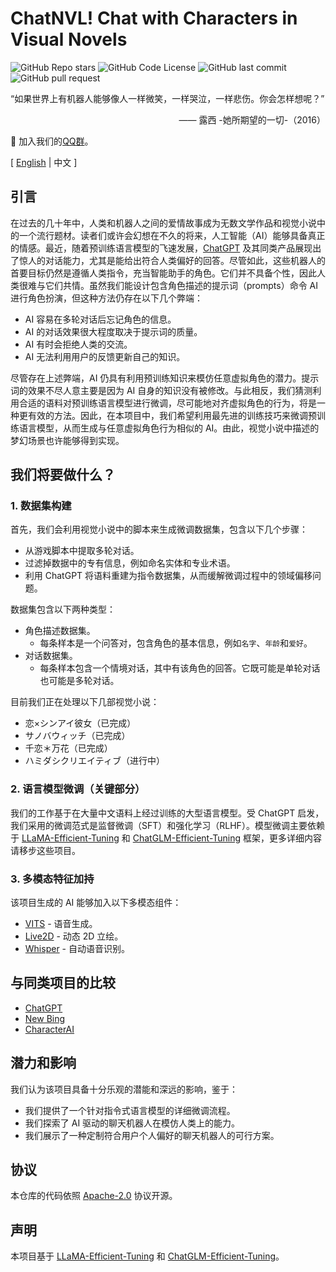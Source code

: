 # ChatNVL! Chat with Characters in Visual Novels

![GitHub Repo stars](https://img.shields.io/github/stars/hiyouga/ChatNVL-Towards-Visual-Novel-ChatBot?style=social)
![GitHub Code License](https://img.shields.io/github/license/hiyouga/ChatNVL-Towards-Visual-Novel-ChatBot)
![GitHub last commit](https://img.shields.io/github/last-commit/hiyouga/ChatNVL-Towards-Visual-Novel-ChatBot)
![GitHub pull request](https://img.shields.io/badge/PRs-welcome-blue)

“如果世界上有机器人能够像人一样微笑，一样哭泣，一样悲伤。你会怎样想呢？”

<p align="right">
—— 露西 -她所期望的一切-（2016）
</p>

👋 加入我们的[QQ群](assets/qq.jpg)。

\[ [English](README.md) | 中文 \]

## 引言

在过去的几十年中，人类和机器人之间的爱情故事成为无数文学作品和视觉小说中的一个流行题材。读者们或许会幻想在不久的将来，人工智能（AI）能够具备真正的情感。最近，随着预训练语言模型的飞速发展，[ChatGPT](https://openai.com/blog/chatgpt) 及其同类产品展现出了惊人的对话能力，尤其是能给出符合人类偏好的回答。尽管如此，这些机器人的首要目标仍然是遵循人类指令，充当智能助手的角色。它们并不具备个性，因此人类很难与它们共情。虽然我们能设计包含角色描述的提示词（prompts）命令 AI 进行角色扮演，但这种方法仍存在以下几个弊端：

- AI 容易在多轮对话后忘记角色的信息。
- AI 的对话效果很大程度取决于提示词的质量。
- AI 有时会拒绝人类的交流。
- AI 无法利用用户的反馈更新自己的知识。

尽管存在上述弊端，AI 仍具有利用预训练知识来模仿任意虚拟角色的潜力。提示词的效果不尽人意主要是因为 AI 自身的知识没有被修改。与此相反，我们猜测利用合适的语料对预训练语言模型进行微调，尽可能地对齐虚拟角色的行为，将是一种更有效的方法。因此，在本项目中，我们希望利用最先进的训练技巧来微调预训练语言模型，从而生成与任意虚拟角色行为相似的 AI。由此，视觉小说中描述的梦幻场景也许能够得到实现。

## 我们将要做什么？

### 1. 数据集构建

首先，我们会利用视觉小说中的脚本来生成微调数据集，包含以下几个步骤：

- 从游戏脚本中提取多轮对话。
- 过滤掉数据中的专有信息，例如命名实体和专业术语。
- 利用 ChatGPT 将语料重建为指令数据集，从而缓解微调过程中的领域偏移问题。

数据集包含以下两种类型：

- 角色描述数据集。
  - 每条样本是一个问答对，包含角色的基本信息，例如`名字`、`年龄`和`爱好`。
- 对话数据集。
  - 每条样本包含一个情境对话，其中有该角色的回答。它既可能是单轮对话也可能是多轮对话。

目前我们正在处理以下几部视觉小说：

- 恋×シンアイ彼女（已完成）
- サノバウィッチ（已完成）
- 千恋＊万花（已完成）
- ハミダシクリエイティブ（进行中）

### 2. 语言模型微调（关键部分）

我们的工作基于在大量中文语料上经过训练的大型语言模型。受 ChatGPT 启发，我们采用的微调范式是监督微调（SFT）和强化学习（RLHF）。模型微调主要依赖于 [LLaMA-Efficient-Tuning](https://github.com/hiyouga/LLaMA-Efficient-Tuning) 和 [ChatGLM-Efficient-Tuning](https://github.com/hiyouga/ChatGLM-Efficient-Tuning) 框架，更多详细内容请移步这些项目。

### 3. 多模态特征加持

该项目生成的 AI 能够加入以下多模态组件：

- [VITS](https://github.com/jaywalnut310/vits) - 语音生成。
- [Live2D](https://www.live2d.com/) - 动态 2D 立绘。
- [Whisper](https://openai.com/research/whisper) - 自动语音识别。

## 与同类项目的比较

- [ChatGPT](https://chat.openai.com/)
- [New Bing](https://www.bing.com/search?q=Bing+AI)
- [CharacterAI](https://beta.character.ai/)

## 潜力和影响

我们认为该项目具备十分乐观的潜能和深远的影响，鉴于：

- 我们提供了一个针对指令式语言模型的详细微调流程。
- 我们探索了 AI 驱动的聊天机器人在模仿人类上的能力。
- 我们展示了一种定制符合用户个人偏好的聊天机器人的可行方案。

## 协议

本仓库的代码依照 [Apache-2.0](LICENSE) 协议开源。

## 声明

本项目基于 [LLaMA-Efficient-Tuning](https://github.com/hiyouga/LLaMA-Efficient-Tuning) 和 [ChatGLM-Efficient-Tuning](https://github.com/hiyouga/ChatGLM-Efficient-Tuning)。
